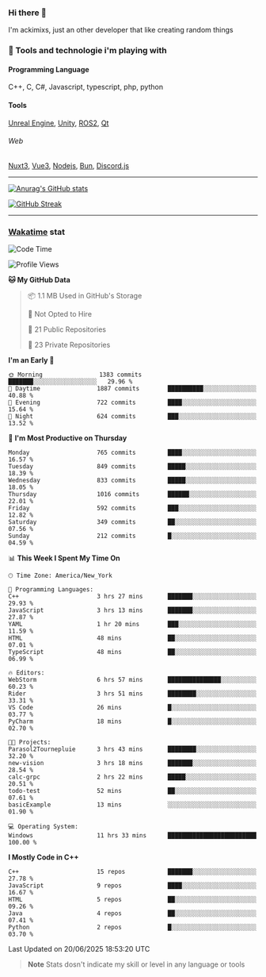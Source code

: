 ### Hi there 👋

I'm ackimixs, just an other developer that like creating random things

### 🧰 Tools and technologie i'm playing with

#### Programming Language
C++, C, C#, Javascript, typescript, php, python

#### Tools
[Unreal Engine](https://www.unrealengine.com), [Unity](https://unity.com/), [ROS2](https://ros.org/), [Qt](https://www.qt.io/)

###### Web
[Nuxt3](https://nuxt.com/), [Vue3](https://vuejs.org/), [Nodejs](https://nodejs.org), [Bun](https://bun.sh/), [Discord.js](https://discord.js.org/)

---

[![Anurag's GitHub stats](https://github-readme-stats.vercel.app/api?username=ackimixs&show_icons=true&theme=github_dark&count_private=true)](https://github.com/anuraghazra/github-readme-stats)

[![GitHub Streak](https://github-readme-streak-stats.herokuapp.com?user=Ackimixs&theme=github-dark-blue&date_format=j%20M%5B%20Y%5D&mode=weekly)](https://git.io/streak-stats)

---
 
 ### [Wakatime](https://wakatime.com/) stat

<!--START_SECTION:waka-->
![Code Time](http://img.shields.io/badge/Code%20Time-1%2C707%20hrs%2023%20mins-blue)

![Profile Views](http://img.shields.io/badge/Profile%20Views-0-blue)

**🐱 My GitHub Data** 

> 📦 1.1 MB Used in GitHub's Storage 
 > 
> 🚫 Not Opted to Hire
 > 
> 📜 21 Public Repositories 
 > 
> 🔑 23 Private Repositories 
 > 
**I'm an Early 🐤** 

```text
🌞 Morning                1383 commits        ███████░░░░░░░░░░░░░░░░░░   29.96 % 
🌆 Daytime                1887 commits        ██████████░░░░░░░░░░░░░░░   40.88 % 
🌃 Evening                722 commits         ████░░░░░░░░░░░░░░░░░░░░░   15.64 % 
🌙 Night                  624 commits         ███░░░░░░░░░░░░░░░░░░░░░░   13.52 % 
```
📅 **I'm Most Productive on Thursday** 

```text
Monday                   765 commits         ████░░░░░░░░░░░░░░░░░░░░░   16.57 % 
Tuesday                  849 commits         █████░░░░░░░░░░░░░░░░░░░░   18.39 % 
Wednesday                833 commits         █████░░░░░░░░░░░░░░░░░░░░   18.05 % 
Thursday                 1016 commits        ██████░░░░░░░░░░░░░░░░░░░   22.01 % 
Friday                   592 commits         ███░░░░░░░░░░░░░░░░░░░░░░   12.82 % 
Saturday                 349 commits         ██░░░░░░░░░░░░░░░░░░░░░░░   07.56 % 
Sunday                   212 commits         █░░░░░░░░░░░░░░░░░░░░░░░░   04.59 % 
```


📊 **This Week I Spent My Time On** 

```text
🕑︎ Time Zone: America/New_York

💬 Programming Languages: 
C++                      3 hrs 27 mins       ███████░░░░░░░░░░░░░░░░░░   29.93 % 
JavaScript               3 hrs 13 mins       ███████░░░░░░░░░░░░░░░░░░   27.87 % 
YAML                     1 hr 20 mins        ███░░░░░░░░░░░░░░░░░░░░░░   11.59 % 
HTML                     48 mins             ██░░░░░░░░░░░░░░░░░░░░░░░   07.01 % 
TypeScript               48 mins             ██░░░░░░░░░░░░░░░░░░░░░░░   06.99 % 

🔥 Editors: 
WebStorm                 6 hrs 57 mins       ███████████████░░░░░░░░░░   60.23 % 
Rider                    3 hrs 51 mins       ████████░░░░░░░░░░░░░░░░░   33.31 % 
VS Code                  26 mins             █░░░░░░░░░░░░░░░░░░░░░░░░   03.77 % 
PyCharm                  18 mins             █░░░░░░░░░░░░░░░░░░░░░░░░   02.70 % 

🐱‍💻 Projects: 
Parasol2Tournepluie      3 hrs 43 mins       ████████░░░░░░░░░░░░░░░░░   32.20 % 
new-vision               3 hrs 18 mins       ███████░░░░░░░░░░░░░░░░░░   28.54 % 
calc-grpc                2 hrs 22 mins       █████░░░░░░░░░░░░░░░░░░░░   20.51 % 
todo-test                52 mins             ██░░░░░░░░░░░░░░░░░░░░░░░   07.61 % 
basicExample             13 mins             ░░░░░░░░░░░░░░░░░░░░░░░░░   01.90 % 

💻 Operating System: 
Windows                  11 hrs 33 mins      █████████████████████████   100.00 % 
```

**I Mostly Code in C++** 

```text
C++                      15 repos            ███████░░░░░░░░░░░░░░░░░░   27.78 % 
JavaScript               9 repos             ████░░░░░░░░░░░░░░░░░░░░░   16.67 % 
HTML                     5 repos             ██░░░░░░░░░░░░░░░░░░░░░░░   09.26 % 
Java                     4 repos             ██░░░░░░░░░░░░░░░░░░░░░░░   07.41 % 
Python                   2 repos             █░░░░░░░░░░░░░░░░░░░░░░░░   03.70 % 
```




 Last Updated on 20/06/2025 18:53:20 UTC
<!--END_SECTION:waka-->

> **Note**
> Stats dosn't indicate my skill or level in any language or tools
